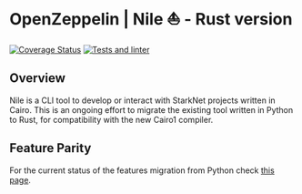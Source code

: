 # OpenZeppelin | Nile ⛵ - Rust version

[![Coverage Status](https://codecov.io/gh/OpenZeppelin/nile-rs/graph/badge.svg)](https://codecov.io/gh/OpenZeppelin/nile-rs)
[![Tests and linter](https://github.com/OpenZeppelin/nile-rs/actions/workflows/ci.yml/badge.svg)](https://github.com/OpenZeppelin/nile-rs/actions/workflows/ci.yml)

## Overview

Nile is a CLI tool to develop or interact with StarkNet projects written in Cairo. This is an ongoing effort to migrate the existing tool written in Python to Rust, for compatibility with the new Cairo1 compiler.

## Feature Parity

For the current status of the features migration from Python check [this page](https://github.com/ericnordelo/nile-rs/blob/main/docs/FEATURE_PARITY.md).
